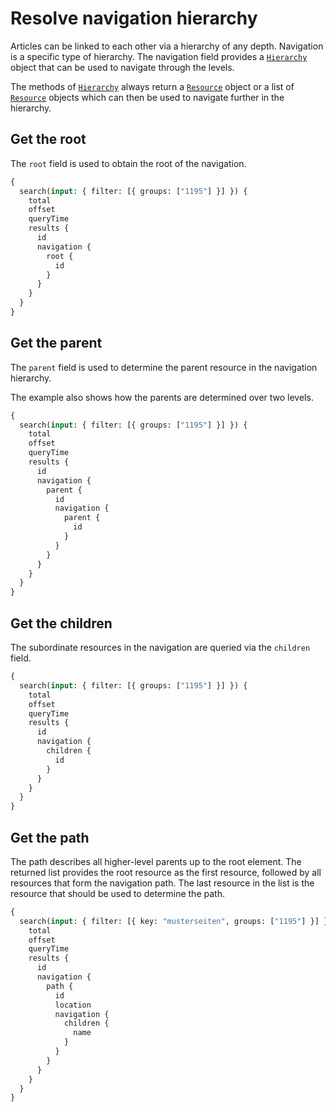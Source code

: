 # Resolve navigation hierarchy

Articles can be linked to each other via a hierarchy of any depth. Navigation is a specific type of hierarchy. The navigation field provides a [`Hierarchy`](../reference.md#hierarchy) object that can be used to navigate through the levels.

The methods of [`Hierarchy`](../reference.md#hierarchy) always return a [`Resource`](../reference.md#resource) object or a list of [`Resource`](../reference.md#resource) objects which can then be used to navigate further in the hierarchy.

## Get the root

The `root` field is used to obtain the root of the navigation.

```graphql
{
  search(input: { filter: [{ groups: ["1195"] }] }) {
    total
    offset
    queryTime
    results {
      id
      navigation {
        root {
          id
        }
      }
    }
  }
}
```

## Get the parent

The `parent` field is used to determine the parent resource in the navigation hierarchy.

The example also shows how the parents are determined over two levels.

```graphql
{
  search(input: { filter: [{ groups: ["1195"] }] }) {
    total
    offset
    queryTime
    results {
      id
      navigation {
        parent {
          id
          navigation {
            parent {
              id
            }
          }
        }
      }
    }
  }
}
```

## Get the children

The subordinate resources in the navigation are queried via the `children` field.

```graphql
{
  search(input: { filter: [{ groups: ["1195"] }] }) {
    total
    offset
    queryTime
    results {
      id
      navigation {
        children {
          id
        }
      }
    }
  }
}
```

## Get the path

The path describes all higher-level parents up to the root element. The returned list provides the root resource as the first resource, followed by all resources that form the navigation path. The last resource in the list is the resource that should be used to determine the path.

```graphql
{
  search(input: { filter: [{ key: "musterseiten", groups: ["1195"] }] }) {
    total
    offset
    queryTime
    results {
      id
      navigation {
        path {
          id
          location
          navigation {
            children {
              name
            }
          }
        }
      }
    }
  }
}
```
